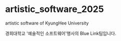 # artistic_software_2025
artistic software of KyungHee University

경희대학교 '예술적인 소프트웨어'행사의 Blue Link팀입니다.

